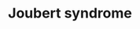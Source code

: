 ---
annotations:
- id: PW:0000003
  parent: signaling pathway
  type: Pathway Ontology
  value: signaling pathway
- id: DOID:0050777
  parent: central nervous system disease
  type: Disease Ontology
  value: Joubert syndrome
- id: PW:0000013
  parent: disease pathway
  type: Pathway Ontology
  value: disease pathway
authors:
- AnneDB
- Egonw
- Fehrhart
- Eweitz
- DeSl
citedin:
- link: 10.3390/cancers16122260
  title: Transcript-Level Biomarkers of Early Lung Carcinogenesis in Bronchial Lesions
    (2024)
communities:
- RareDiseases
description: Joubert syndrome (JS) is a rare hereditary disorder that is classified
  as a ciliopathy, and is caused by mutations occurring in genes essential for the
  development and proper functioning of primary cellular cilia. These hair-like structures
  located on the cell membrane are responsible for detecting and relaying external
  signals to the interior of the cell. The defining JS feature is the molar tooth
  sign (MTS), which is the particular manner in which a characteristic malformation
  of midbrain appears in radiological imaging, and which causes delays in both intellectual
  and motor development. A visual representation of the pathways underlying JS pathogenesis
  was synthesized, which might provide a more complete understanding of the disease,
  possibly aiding in better diagnosis and more successful treatment. Data collection
  on the genes, pathways and interactions involved was done through a literature search
  in combination supported by online databases such as OMIM, STRING and GeneMANIA.
  The pathway was created using PathVisio version 3.3.0. Nodes were annotated using
  the appropriate Ensembl, ChEBI, or Uniprot-TrEMBL identifiers and standardized MIM
  notation was used to visualize the interactions between them.  A final pathway containing
  88 unique nodes and 71 interactions was created. The pathway highlights three functional
  or structural areas of the primary cilium that appear to play important roles in
  JS pathogenesis, namely the basal body or centriole, the transition zone and ciliary
  trafficking. Furthermore, two specific complexes seem to be of particular interest;
  the B9 ciliary complex and the centriolar satellite contain eight and three JS-associated
  protein respectively. Lastly, the ARL13B-PDE6D-INPP5E signaling network ensures
  the proper functioning of INPP5E, and enzyme that converts lipid ciliary membrane
  components. All three proteins have been found to be mutated in JS patients.
last-edited: 2025-01-11
ndex: 4f5cc240-8b6c-11eb-9e72-0ac135e8bacf
organisms:
- Homo sapiens
redirect_from:
- /index.php/Pathway:WP4656
- /instance/WP4656
- /instance/WP4656_r136212
revision: r136212
schema-jsonld:
- '@context': https://schema.org/
  '@id': https://wikipathways.github.io/pathways/WP4656.html
  '@type': Dataset
  creator:
    '@type': Organization
    name: WikiPathways
  description: Joubert syndrome (JS) is a rare hereditary disorder that is classified
    as a ciliopathy, and is caused by mutations occurring in genes essential for the
    development and proper functioning of primary cellular cilia. These hair-like
    structures located on the cell membrane are responsible for detecting and relaying
    external signals to the interior of the cell. The defining JS feature is the molar
    tooth sign (MTS), which is the particular manner in which a characteristic malformation
    of midbrain appears in radiological imaging, and which causes delays in both intellectual
    and motor development. A visual representation of the pathways underlying JS pathogenesis
    was synthesized, which might provide a more complete understanding of the disease,
    possibly aiding in better diagnosis and more successful treatment. Data collection
    on the genes, pathways and interactions involved was done through a literature
    search in combination supported by online databases such as OMIM, STRING and GeneMANIA.
    The pathway was created using PathVisio version 3.3.0. Nodes were annotated using
    the appropriate Ensembl, ChEBI, or Uniprot-TrEMBL identifiers and standardized
    MIM notation was used to visualize the interactions between them.  A final pathway
    containing 88 unique nodes and 71 interactions was created. The pathway highlights
    three functional or structural areas of the primary cilium that appear to play
    important roles in JS pathogenesis, namely the basal body or centriole, the transition
    zone and ciliary trafficking. Furthermore, two specific complexes seem to be of
    particular interest; the B9 ciliary complex and the centriolar satellite contain
    eight and three JS-associated protein respectively. Lastly, the ARL13B-PDE6D-INPP5E
    signaling network ensures the proper functioning of INPP5E, and enzyme that converts
    lipid ciliary membrane components. All three proteins have been found to be mutated
    in JS patients.
  keywords:
  - AHI1
  - ANKS6
  - ARL13B
  - ARL2
  - ARL3
  - ARMC9
  - ARR3
  - ATF4
  - ATM
  - B9D1
  - B9D2
  - BBS1
  - BBS2
  - BBS4
  - BBS5
  - BBS7
  - BBS9
  - CC2D2A
  - CCP110
  - CEP104
  - CEP120
  - CEP164
  - CEP290
  - CEP41
  - CEP97
  - CETN1
  - CETN2
  - CPLANE1
  - CSPP1
  - Calmodulin
  - DVL1
  - DVL3
  - FLNA
  - GDP
  - GMP
  - GTP
  - INPP5E
  - INVS
  - KAT5
  - KIAA0586
  - MKS1
  - MRE11
  - MTOR
  - MYO5A
  - MYO6
  - NBS
  - NEK8
  - NIN
  - NPHP1
  - NPHP3
  - NPHP4
  - OFD1
  - PARP1
  - PCM1
  - PCNT
  - PDE6A
  - PDE6B
  - PDE6D
  - PDE6G
  - PIBF1
  - PtdIns(3,4)P2
  - PtdIns(3,4,5)P3
  - PtdIns(4,5)P2
  - PtdIns4P
  - RAB3IP
  - RAB8A
  - RAD50
  - RHEB
  - RHOA
  - RP2
  - RPGRIP1L
  - SHH
  - SUFU
  - TCTN1
  - TCTN2
  - TCTN3
  - TMEM138
  - TMEM17
  - TMEM216
  - TMEM231
  - TMEM237
  - TMEM67
  - TTC8
  - UNC119
  - ZNF423
  - cGMP
  license: CC0
  name: Joubert syndrome
seo: CreativeWork
title: Joubert syndrome
wpid: WP4656
---